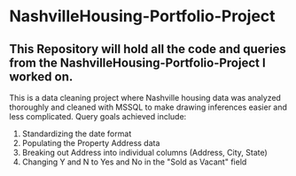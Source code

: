 # NashvilleHousing-Portfolio-Project

This Repository will hold all the code and queries from the NashvilleHousing-Portfolio-Project I worked on.
------------------------------------------------------------------------------------------------------------------
This is a data cleaning project where Nashville housing data was analyzed thoroughly and cleaned with MSSQL to make drawing inferences easier and less complicated.
Query goals achieved include:
1. Standardizing the date format
2. Populating the Property Address data
3. Breaking out Address into individual columns (Address, City, State)
4. Changing Y and N to Yes and No in the "Sold as Vacant" field
